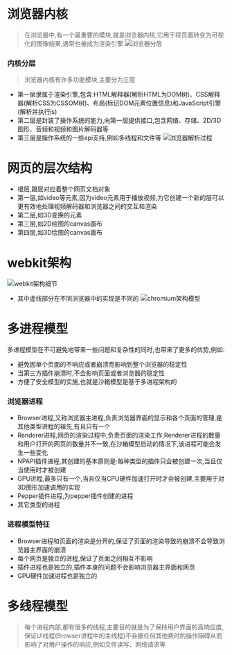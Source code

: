 # 浏览器内核
> 在浏览器中,有一个最重要的模块,就是浏览器内核,它用于将页面转变为可视化的图像结果,通常也被成为渲染引擎
![浏览器分层](/images/webkit1.png)
### 内核分层
> 浏览器内核有许多功能模块,主要分为三层
- 第一层隶属于渲染引擎,包含:HTML解释器(解析HTML为DOM树)、CSS解释器(解析CSS为CSSOM树)、布局(标记DOM元素位置信息)和JavaScript引擎(解析并执行js)
- 第二层是封装了操作系统的能力,向第一层提供接口,包含网络、存储、2D/3D图形、音频和视频和图片解码器等
- 第三层是操作系统的一些api支持,例如多线程和文件等
![浏览器解析过程](/images/webkit2.png)
# 网页的层次结构
- 根层,跟层对应着整个网页文档对象
- 第一层,如video等元素,因为video元素用于播放视频,为它创建一个新的层可以更有效地处理视频解码器和浏览器之间的交互和渲染
- 第二层,如3D变换的元素
- 第三层,如2D绘图的canvas画布
- 第四层,如3D绘图的canvas画布
# webkit架构
![webkit架构细节](/images/webkit3.png)
- 其中虚线部分在不同浏览器中的实现是不同的
![chromium架构模型](/images/webkit4.png)
# 多进程模型
多进程模型在不可避免地带来一些问题和复杂性的同时,也带来了更多的优势,例如:
- 避免因单个页面的不响应或者崩溃而影响到整个浏览器的稳定性
- 当第三方插件崩溃时,不会影响页面或者浏览器的稳定性
- 方便了安全模型的实施,也就是沙箱模型是基于多进程架构的
### 浏览器进程
- Browser进程,又称浏览器主进程,负责浏览器界面的显示和各个页面的管理,是其他类型进程的祖先,有且只有一个
- Renderer进程,网页的渲染过程中,负责页面的渲染工作,Renderer进程的数量和用户打开的网页的数量并不一致,在沙箱模型启动的情况下,该进程可能会发生一些变化
- NPAPI插件进程,其创建的基本原则是:每种类型的插件只会被创建一次,当且仅当使用时才被创建
- GPU进程,最多只有一个,当且仅当CPU硬件加速打开时才会被创建,主要用于对3D图形加速调用的实现
- Pepper插件进程,为pepper插件创建的进程
- 其它类型的进程
### 进程模型特征
- Browser进程和页面的渲染是分开的,保证了页面的渲染导致的崩溃不会导致浏览器主界面的崩溃
- 每个网页是独立的进程,保证了页面之间相互不影响
- 插件进程也是独立的,插件本身的问题不会影响浏览器主界面和网页
- GPU硬件加速进程也是独立的
# 多线程模型
> 每个进程内部,都有很多的线程,主要目的就是为了保持用户界面的高响应度,保证UI线程(Browser进程中的主线程)不会被任何其他费时的操作阻碍从而影响了对用户操作的响应,例如文件读写、网络请求等
